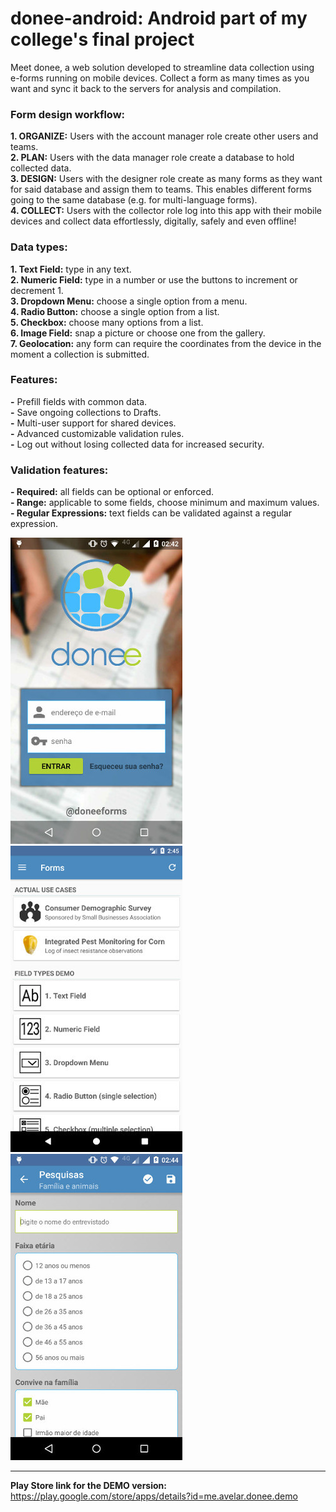 # donee-android: Android part of my college's final project

Meet donee, a web solution developed to streamline data collection using e-forms running on mobile devices. Collect a form as many times as you want and sync it back to the servers for analysis and compilation.

### Form design workflow:
**1. ORGANIZE:** Users with the account manager role create other users and teams.  
**2. PLAN:** Users with the data manager role create a database to hold collected data.  
**3. DESIGN:** Users with the designer role create as many forms as they want for said database and assign them to teams. This enables different forms going to the same database (e.g. for multi-language forms).  
**4. COLLECT:** Users with the collector role log into this app with their mobile devices and collect data effortlessly, digitally, safely and even offline!

### Data types:
**1. Text Field:** type in any text.  
**2. Numeric Field:** type in a number or use the buttons to increment or decrement 1.  
**3. Dropdown Menu:** choose a single option from a menu.  
**4. Radio Button:** choose a single option from a list.  
**5. Checkbox:** choose many options from a list.  
**6. Image Field:** snap a picture or choose one from the gallery.  
**7. Geolocation:** any form can require the coordinates from the device in the moment a collection is submitted.

### Features:
**-** Prefill fields with common data.  
**-** Save ongoing collections to Drafts.  
**-** Multi-user support for shared devices.  
**-** Advanced customizable validation rules.  
**-** Log out without losing collected data for increased security.

### Validation features:
**- Required:** all fields can be optional or enforced.  
**- Range:** applicable to some fields, choose minimum and maximum values.  
**- Regular Expressions:** text fields can be validated against a regular expression.

<img src="https://github.com/pauloavelar/donee-android/raw/master/readme/login_screenshot.jpg" width="275">
<img src="https://github.com/pauloavelar/donee-android/raw/master/readme/forms_screenshot.jpg" width="275">
<img src="https://github.com/pauloavelar/donee-android/raw/master/readme/collector_screenshot.jpg" width="275">

---
**Play Store link for the DEMO version:** https://play.google.com/store/apps/details?id=me.avelar.donee.demo
